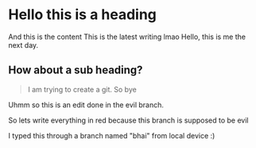 # Hello this is a heading 
And this is the content
This is the latest writing lmao
Hello, this is me the next day.

## How about a sub heading?
> I am trying to create a git. So bye

Uhmm so this is an edit done in the evil branch.

So lets write everything in red because this branch is supposed to be evil

I typed this through a branch named "bhai" from local device :)
